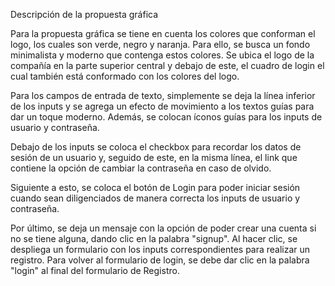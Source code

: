 Descripción de la propuesta gráfica 

Para la propuesta gráfica se tiene en cuenta los colores que conforman el logo, los cuales son verde, negro y naranja. Para ello, se busca un fondo minimalista y moderno que contenga estos colores. Se ubica el logo de la compañía en la parte superior central y debajo de este, el cuadro de login el cual también está conformado con los colores del logo.

Para los campos de entrada de texto, simplemente se deja la línea inferior de los inputs y se agrega un efecto de movimiento a los textos guías para dar un toque moderno. Además, se colocan íconos guías para los inputs de usuario y contraseña.

Debajo de los inputs se coloca el checkbox para recordar los datos de sesión de un usuario y, seguido de este, en la misma línea, el link que contiene la opción de cambiar la contraseña en caso de olvido.

Siguiente a esto, se coloca el botón de Login para poder iniciar sesión cuando sean diligenciados de manera correcta los inputs de usuario y contraseña.

Por último, se deja un mensaje con la opción de poder crear una cuenta si no se tiene alguna, dando clic en la palabra "signup". Al hacer clic, se despliega un formulario con los inputs correspondientes para realizar un registro. Para volver al formulario de login, se debe dar clic en la palabra "login" al final del formulario de Registro.








